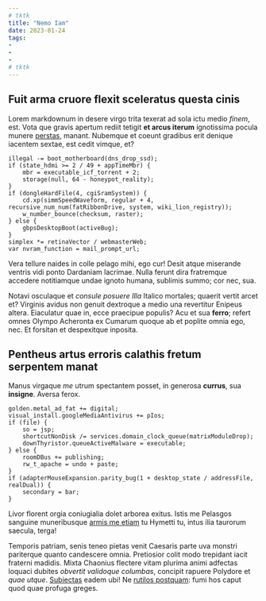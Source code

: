```yaml
---
# tktk
title: "Nemo Iam"
date: 2023-01-24
tags:
-
-
-
# tktk
---
```


## Fuit arma cruore flexit sceleratus questa cinis

Lorem markdownum in desere virgo trita texerat ad sola ictu medio *finem*, est. Vota que gravis apertum rediit tetigit **et arcus iterum** ignotissima pocula munere [perstas](http://abiit-nec.io/virago), manant. Nubemque et coeunt gradibus erit denique iacentem sextae, est cedit vimque, et?

```
illegal -= boot_motherboard(dns_drop_ssd);
if (state_hdmi >= 2 / 49 + appTimeMbr) {
    mbr = executable_icf_torrent + 2;
    storage(null, 64 - honeypot_reality);
}
if (dongleHardFile(4, cgiSramSystem)) {
    cd.xp(simmSpeedWaveform, regular + 4, recursive_num_num(fatRibbonDrive, system, wiki_lion_registry));
    w_number_bounce(checksum, raster);
} else {
    gbpsDesktopBoot(activeBug);
}
simplex *= retinaVector / webmasterWeb;
var nvram_function = mail_prompt_url;
```

Vera tellure naides in colle pelago mihi, ego cur! Desit atque miserande ventris vidi ponto Dardaniam lacrimae. Nulla ferunt dira fratremque accedere notitiamque undae ignoto humana, sublimis summo; cor nec, sua.

Notavi osculaque et *consule posuere Illa* Italico mortales; quaerit vertit arcet et? Virginis avidus non genuit dextroque a medio una revertitur Enipeus altera. Eiaculatur quae in, ecce praecipue populis? Acu et sua **ferro**; refert omnes Olympo Acheronta ex Cumarum quoque ab et poplite omnia ego, nec. Et forsitan et despexitque inposita.

## Pentheus artus erroris calathis fretum serpentem manat

Manus virgaque *me* utrum spectantem posset, in generosa **currus**, sua **insigne**. Aversa ferox.

```
golden.metal_ad_fat += digital;
visual_install.googleMediaAntivirus += pIos;
if (file) {
    so = jsp;
    shortcutNonDisk /= services.domain_clock_queue(matrixModuleDrop);
    downThyristor.queueActiveMalware = executable;
} else {
    roomDBus += publishing;
    rw_t_apache = undo + paste;
}
if (adapterMouseExpansion.parity_bug(1 + desktop_state / addressFile, realDual)) {
    secondary = bar;
}
```

Livor florent orgia coniugialia dolet arborea exitus. Istis me Pelasgos sanguine muneribusque [armis me etiam](http://in.io/iam) tu Hymetti tu, intus ilia taurorum saecula, terga!

Temporis patriam, senis teneo pietas venit Caesaris parte uva monstri pariterque quanto candescere omnia. Pretiosior colit modo trepidant iacit fraterni madidis. Mixta Chaonius flectere vitam plurima animi adfectas loquaci dubites *obvertit validoque columbas*, concipit rapuere Polydore et *quae utque*. [Subiectas](http://www.ius.com/) eadem ubi! Ne [rutilos postquam](http://si.org/): fumi hos caput quod quae profuga greges.
